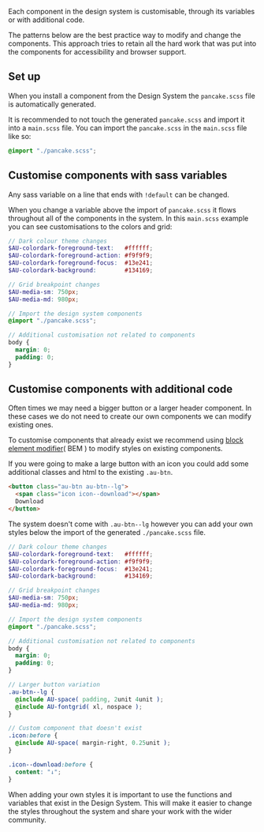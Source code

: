 Each component in the design system is customisable, through its variables or with additional code.

The patterns below are the best practice way to modify and change the components. This approach tries to retain all the hard work that was put into the components for accessibility and browser support.


## Set up

When you install a component from the Design System the `pancake.scss` file is automatically generated.

It is recommended to not touch the generated `pancake.scss` and import it into a `main.scss` file. You can import the `pancake.scss` in the `main.scss` file like so:
```scss
@import "./pancake.scss";
```

## Customise components with sass variables

Any sass variable on a line that ends with `!default` can be changed.

When you change a variable above the import of `pancake.scss` it flows throughout all of the components in the system. In this `main.scss` example you can see customisations to the colors and grid:
```scss
// Dark colour theme changes
$AU-colordark-foreground-text:   #ffffff;
$AU-colordark-foreground-action: #f9f9f9;
$AU-colordark-foreground-focus:  #13e241;
$AU-colordark-background:        #134169;

// Grid breakpoint changes
$AU-media-sm: 750px;
$AU-media-md: 980px;

// Import the design system components
@import "./pancake.scss";

// Additional customisation not related to components
body {
  margin: 0;
  padding: 0;
}
```


## Customise components with additional code

Often times we may need a bigger button or a larger header component. In these cases we do not need to create our own components we can modify existing ones.

To customise components that already exist we recommend using [block element modifier](http://getbem.com/)( BEM ) to modify styles on existing components. 

If you were going to make a large button with an icon you could add some additional classes and html to the existing `.au-btn`.
```html
<button class="au-btn au-btn--lg">
  <span class="icon icon--download"></span>
  Download
</button>
```

The system doesn't come with `.au-btn--lg` however you can add your own styles below the import of the generated `./pancake.scss` file.
```scss
// Dark colour theme changes
$AU-colordark-foreground-text:   #ffffff;
$AU-colordark-foreground-action: #f9f9f9;
$AU-colordark-foreground-focus:  #13e241;
$AU-colordark-background:        #134169;

// Grid breakpoint changes
$AU-media-sm: 750px;
$AU-media-md: 980px;

// Import the design system components
@import "./pancake.scss";

// Additional customisation not related to components
body {
  margin: 0;
  padding: 0;
}

// Larger button variation
.au-btn--lg {
  @include AU-space( padding, 2unit 4unit );
  @include AU-fontgrid( xl, nospace );
}

// Custom component that doesn't exist
.icon:before {
  @include AU-space( margin-right, 0.25unit );
}

.icon--download:before {
  content: "↓";
}
```

When adding your own styles it is important to use the functions and variables that exist in the Design System. This will make it easier to change the styles throughout the system and share your work with the wider community.

